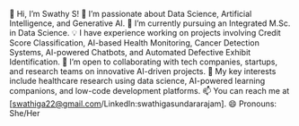 👋 Hi, I’m Swathy S!
👀 I’m passionate about Data Science, Artificial Intelligence, and Generative AI.
🌱 I’m currently pursuing an Integrated M.Sc. in Data Science.
💡 I have experience working on projects involving Credit Score Classification, AI-based Health Monitoring, Cancer Detection Systems, AI-powered Chatbots, and Automated Defective Exhibit Identification.
💞️ I’m open to collaborating with tech companies, startups, and research teams on innovative AI-driven projects.
🚀 My key interests include healthcare research using data science, AI-powered learning companions, and low-code development platforms.
📫 You can reach me at [swathiga22@gmail.com/Linkedln:swathigasundararajam].
😄 Pronouns: She/Her


<!---
Swathy1209/Swathy1209 is a ✨ special ✨ repository because its `README.md` (this file) appears on your GitHub profile.
You can click the Preview link to take a look at your changes.
--->
